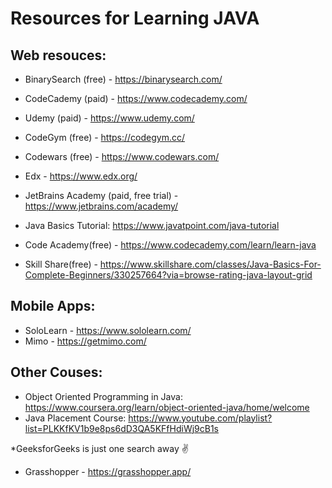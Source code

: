 # Resources for Learning JAVA

## Web resouces:
* BinarySearch (free) - https://binarysearch.com/
* CodeCademy (paid) - https://www.codecademy.com/
* Udemy (paid) - https://www.udemy.com/
* CodeGym (free) - https://codegym.cc/
* Codewars (free) - https://www.codewars.com/
* Edx - https://www.edx.org/
* JetBrains Academy (paid, free trial) - https://www.jetbrains.com/academy/

* Java Basics Tutorial: https://www.javatpoint.com/java-tutorial


* Code Academy(free) - https://www.codecademy.com/learn/learn-java
* Skill Share(free) - https://www.skillshare.com/classes/Java-Basics-For-Complete-Beginners/330257664?via=browse-rating-java-layout-grid


## Mobile Apps:
* SoloLearn - https://www.sololearn.com/
* Mimo - https://getmimo.com/



## Other Couses:
* Object Oriented Programming in Java: https://www.coursera.org/learn/object-oriented-java/home/welcome
* Java Placement Course: https://www.youtube.com/playlist?list=PLKKfKV1b9e8ps6dD3QA5KFfHdiWj9cB1s


*GeeksforGeeks is just one search away ✌️

* Grasshopper - https://grasshopper.app/
